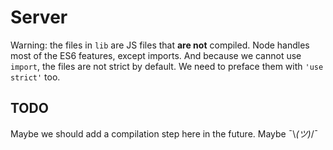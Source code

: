 # Server

Warning: the files in `lib` are JS files that **are not** compiled. Node handles most of the ES6 features, except imports. And because we cannot use `import`, the files are not strict by default. We need to preface them with `'use strict'` too.

## TODO

Maybe we should add a compilation step here in the future. Maybe ¯\\_(ツ)_/¯
